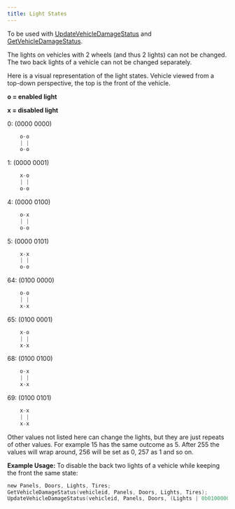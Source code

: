 ```yaml
---
title: Light States
---
```


To be used with [UpdateVehicleDamageStatus](../functions/UpdateVehicleDamageStatus) and [GetVehicleDamageStatus](../functions/GetVehicleDamageStatus).

The lights on vehicles with 2 wheels (and thus 2 lights) can not be changed.
The two back lights of a vehicle can not be changed separately.

Here is a visual representation of the light states. Vehicle viewed from a top-down perspective, the top is the front of the vehicle.

**o = enabled light**

**x = disabled light**

0: (0000 0000)

```c
    o-o
    | |
    o-o
```

1: (0000 0001)

```c
    x-o
    | |
    o-o
```

4: (0000 0100)

```c
    o-x
    | |
    o-o
```

5: (0000 0101)

```c
    x-x
    | |
    o-o
```

64: (0100 0000)

```c
    o-o
    | |
    x-x
```

65: (0100 0001)

```c
    x-o
    | |
    x-x
```

68: (0100 0100)

```c
    o-x
    | |
    x-x
```

69: (0100 0101)

```c
    x-x
    | |
    x-x
```

Other values not listed here can change the lights, but they are just repeats of other values. For example 15 has the same outcome as 5.
After 255 the values will wrap around, 256 will be set as 0, 257 as 1 and so on.

**Example Usage:**
To disable the back two lights of a vehicle while keeping the front the same state:

```c
new Panels, Doors, Lights, Tires;
GetVehicleDamageStatus(vehicleid, Panels, Doors, Lights, Tires);
UpdateVehicleDamageStatus(vehicleid, Panels, Doors, (Lights | 0b01000000), Tires); //The '0b' part means that the following number is in binary. Just the same way that '0x' indicates a hexadecimal number.
```
